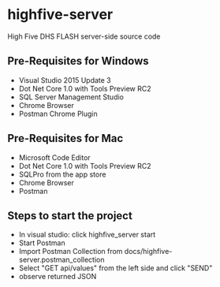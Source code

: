 # highfive-server
High Five DHS FLASH server-side source code

## Pre-Requisites for Windows
* Visual Studio 2015 Update 3
* Dot Net Core 1.0 with Tools Preview RC2
* SQL Server Management Studio
* Chrome Browser
* Postman Chrome Plugin

## Pre-Requisites for Mac
* Microsoft Code Editor
* Dot Net Core 1.0 with Tools Preview RC2
* SQLPro from the app store
* Chrome Browser
* Postman

## Steps to start the project
* In visual studio: click highfive_server start
* Start Postman
* Import Postman Collection from docs/highfive-server.postman_collection
* Select "GET api/values" from the left side and click "SEND" 
* observe returned JSON



